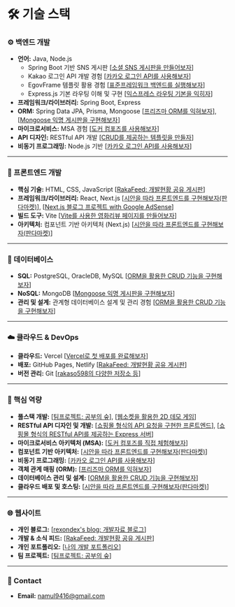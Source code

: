 # 🛠️ 기술 스택

### ⚙️ 백엔드 개발

* **언어:** Java, Node.js
    * Spring Boot 기반 SNS 게시판 [[소셜 SNS 게시판을 만들어보자](https://github.com/rakaso598/spring-sns-board)]
    * Kakao 로그인 API 개발 경험 [[카카오 로그인 API를 사용해보자](https://github.com/rakaso598/kakao-login-api)]
    * EgovFrame 템플릿 활용 경험 [[표준프레임워크 백엔드를 실행해보자](https://github.com/rakaso598/egovframe-template-simple-backend)]
    * Express.js 기본 라우팅 이해 및 구현 [[익스프레스 라우팅 기본을 익히자](https://github.com/rakaso598/express-routing-basic)]
* **프레임워크/라이브러리:** Spring Boot, Express
* **ORM:** Spring Data JPA, Prisma, Mongoose [[프리즈마 ORM를 익혀보자](https://github.com/rakaso598/prisma-orm-basic)], [[Mongoose 익명 게시판을 구현해보자](https://github.com/rakaso598/mongoose-anonymous-board)]
* **마이크로서비스:** MSA 경험 [[도커 컴포즈를 사용해보자](https://github.com/rakaso598/my-docker-compose)]
* **API 디자인:** RESTful API 개발 [[CRUD를 제공하는 템플릿을 만들자](https://github.com/rakaso598/spring-crud-template)]
* **비동기 프로그래밍:** Node.js 기반 [[카카오 로그인 API를 사용해보자](https://github.com/rakaso598/kakao-login-api)]

---

### 🎨 프론트엔드 개발

* **핵심 기술:** HTML, CSS, JavaScript [[RakaFeed: 개발현황 공유 게시판](https://github.com/rakaso598/rakaso598.github.io)]
* **프레임워크/라이브러리:** React, Next.js [[시안을 따라 프론트엔드를 구현해보자(판다마켓)](https://github.com/rakaso598/pandamarket-fe)], [[Next.js 블로그 프로젝트 with Google AdSense](https://github.com/rakaso598/nextjs-adsense-blog)]
* **빌드 도구:** Vite [[Vite를 사용한 영화리뷰 페이지를 만들어보자](https://github.com/rakaso598/vite-movie-info)]
* **아키텍처:** 컴포넌트 기반 아키텍처 (Next.js) [[시안을 따라 프론트엔드를 구현해보자(판다마켓)](https://github.com/rakaso598/pandamarket-fe)]

---

### 💾 데이터베이스

* **SQL:** PostgreSQL, OracleDB, MySQL [[ORM을 활용한 CRUD 기능을 구현해보자](https://github.com/rakaso598/rdbms-crud-community)]
* **NoSQL:** MongoDB [[Mongoose 익명 게시판을 구현해보자](https://github.com/rakaso598/mongoose-anonymous-board)]
* **관리 및 설계:** 관계형 데이터베이스 설계 및 관리 경험 [[ORM을 활용한 CRUD 기능을 구현해보자](https://github.com/rakaso598/rdbms-crud-community)]

---

### ☁️ 클라우드 & DevOps

* **클라우드:** Vercel [[Vercel로 첫 배포를 완료해보자](https://github.com/rakaso598/introduce-ra)]
* **배포:** GitHub Pages, Netlify [[RakaFeed: 개발현황 공유 게시판](https://github.com/rakaso598/rakaso598.github.io)]
* **버전 관리:** Git [[rakaso598의 다양한 저장소 등](https://github.com/rakaso598/rakaso598)]

---

### 🎯 핵심 역량

* **풀스택 개발:** [[팀프로젝트: 공부의 숲](https://github.com/rakaso598/studyforest-fs)], [[웹소켓을 활용한 2D 데모 게임](https://github.com/rakaso598/community-adventure-demo)]
* **RESTful API 디자인 및 개발:** [[쇼핑몰 형식의 API 요청을 구현한 프론트엔드](https://github.com/rakaso598/biz-shop-fe)], [[쇼핑몰 형식의 RESTful API를 제공하는 Express 서버](https://github.com/rakaso598/biz-shop-be)]
* **마이크로서비스 아키텍처 (MSA):** [[도커 컴포즈를 직접 체험해보자](https://github.com/rakaso598/my-docker-compose)]
* **컴포넌트 기반 아키텍처:** [[시안을 따라 프론트엔드를 구현해보자(판다마켓)](https://github.com/rakaso598/pandamarket-fe)]
* **비동기 프로그래밍:** [[카카오 로그인 API를 사용해보자](https://github.com/rakaso598/kakao-login-api)]
* **객체 관계 매핑 (ORM):** [[프리즈마 ORM를 익혀보자](https://github.com/rakaso598/prisma-orm-basic)]
* **데이터베이스 관리 및 설계:** [[ORM을 활용한 CRUD 기능을 구현해보자](https://github.com/rakaso598/rdbms-crud-community)]
* **클라우드 배포 및 호스팅:** [[시안을 따라 프론트엔드를 구현해보자(판다마켓)](https://github.com/rakaso598/pandamarket-fe)]

---

### 🌐 웹사이트

* **개인 블로그:** [[rexondex's blog: 개발자료 블로그](https://rexondex.tistory.com/)]
* **개발 & 소식 피드:** [[RakaFeed: 개발현황 공유 게시판](https://rakaso598.github.io/)]
* **개인 포트폴리오:** [[나의 개발 포트폴리오](https://rakaso598.github.io/portfolio/)]
* **팀 프로젝트:** [[팀프로젝트: 공부의 숲](https://rakaso598.github.io/portfolio/study-forest/)]

---

### 📧 Contact

* **Email:** namul9416@gmail.com
